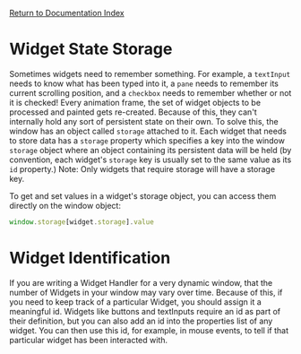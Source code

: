 [Return to Documentation Index](/docs/README.md)

# Widget State Storage

Sometimes widgets need to remember something.  For example, a ``textInput`` needs to know what has been typed into it, a ``pane`` needs to remember its current scrolling position, and a ``checkbox`` needs to remember whether or not it is checked!  Every animation frame, the set of widget objects to be processed and painted gets re-created.  Because of this, they can't internally hold any sort of persistent state on their own.  To solve this, the window has an object called `storage` attached to it.  Each widget that needs to store data has a `storage` property which specifies a key into the window `storage` object where an object containing its persistent data will be held (by convention, each widget's `storage` key is usually set to the same value as its `id` property.)  Note: Only widgets that require storage will have a storage key.

To get and set values in a widget's storage object, you can access them directly on the window object:

```javascript
window.storage[widget.storage].value
```
# Widget Identification

If you are writing a Widget Handler for a very dynamic window, that the number of Widgets in your window may vary over time.  Because of this, if you need to keep track of a particular Widget, you should assign it a meaningful id.  Widgets like buttons and textInputs require an id as part of their definition, but you can also add an id into the properties list of any widget.  You can then use this id, for example, in mouse events, to tell if that particular widget has been interacted with.
